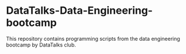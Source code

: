 # DataTalks-Data-Engineering-bootcamp
This repository contains programming scripts from the data engineering bootcamp by DataTalks club.
